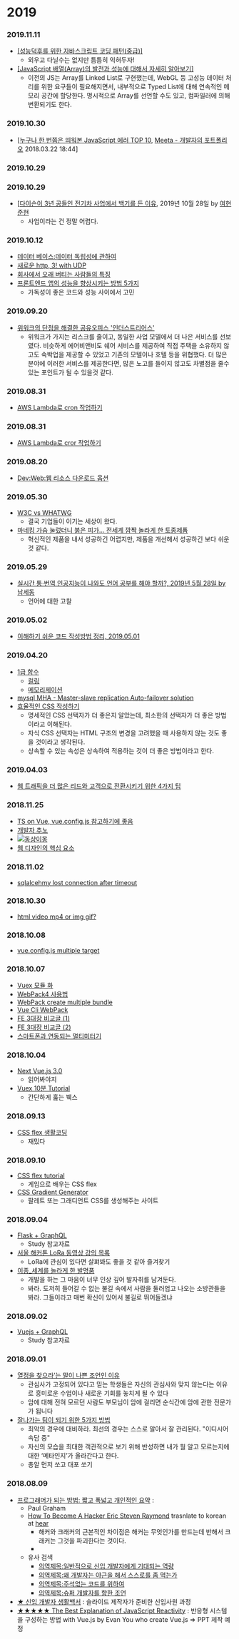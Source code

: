 # 2019

### 2019.11.11

* [\[성능덕후를 위한 자바스크립트 코딩 패턴\(중급\)\]](https://joshua1988.github.io/web-development/javascript/javascript-best-practices/)
  * 외우고 다닐수는 없지만 틈틈히 익혀두자!
* [\[JavaScript 배열\(Array\)의 발전과 성능에 대해서 자세히 알아보기\]](https://evan-moon.github.io/2019/06/15/diving-into-js-array/)
  * 이전의 JS는 Array를 Linked List로 구현했는데, WebGL 등 고성능 데이터 처리를 위한 요구들이 필요해지면서, 내부적으로 Typed List에 대해 연속적인 메모리 공간에 할당한다. 명시적으로 Array를 선언할 수도 있고, 컴파일러에 의해 변환되기도 한다.

### 2019.10.30

* \[[누구나 한 번쯤은 띄워본 JavaScript 에러 TOP 10](https://blog.meeta.io/10), [Meeta - 개발자의 포트폴리오](https://blog.meeta.io/) 2018.03.22 18:44\]

### 2019.10.29

### 2019.10.29

* \[[다이슨이 3년 공들인 전기차 사업에서 백기를 든 이유](https://ppss.kr/archives/205684),  2019년 10월 28일 by [여현준현](https://ppss.kr/archives/author/ppsswr136482834) 
  * 사업이라는 건 정말 어렵다.

### 2019.10.12

* [데이터 베이스:데이터 독립성에 관하여](https://www.bsidesoft.com/?p=4754)
* [새로운 http, 3! with UDP](https://evan-moon.github.io/2019/10/08/what-is-http3/)
* [회사에서 오래 버티는 사람들의 특징](https://ppss.kr/archives/204381)
* [프론트엔드 앱의 성능을 향상시키는 방법 5가지](https://junwoo45.github.io/2019-10-05-frontend-performance/)
  * 가독성이 좋은 코드와 성능 사이에서 고민

### 2019.09.20

* [위워크의 단점을 해결한 공유오피스 '인더스트리어스'](http://www.bizion.com/bbs/board.php?bo_table=insight&wr_id=1312)
  * 위워크가 가지는 리스크를 줄이고, 동일한 사업 모델에서 더 나은 서비스를 선보였다. 비슷하게 에어비앤비도 쉐어 서비스를 제공하여 직접 주택을 소유하지 않고도 숙박업을 제공할 수 있었고 기존의 모텔이나 호텔 등을 위협했다. 더 많은 분야에 이러한 서비스를 제공한다면, 많은 노고를 들이지 않고도 차별점을 줄수 있는 포인트가 될 수 있을것 같다.

### 2019.08.31

* [AWS Lambda로 cron 작업하기](https://medium.com/itus-project/aws-aws-lambda-%EB%A1%9C-cron-job-%EB%8F%8C%EB%A6%AC%EA%B8%B0-c1c8875dc288)

### 2019.08.31

* [AWS Lambda로 cror 작업하기](https://medium.com/itus-project/aws-aws-lambda-%EB%A1%9C-cron-job-%EB%8F%8C%EB%A6%AC%EA%B8%B0-c1c8875dc288)

### 2019.08.20

* [Dev:Web:웹 리소스 다운로드 옵션](https://css-tricks.com/using-relpreconnect-to-establish-network-connections-early-and-increase-performance/)

### 2019.05.30

* [W3C vs WHATWG](https://v.kakao.com/v/20190531203200486)
  * 결국 기업들이 이기는 세상이 왔다.
* [마네킹 가슴 눌렀더니 붉은 피가... 전세계 깜짝 놀라게 한 토종제품](https://1boon.kakao.com/jobsN/5c7f1c606a8e5100018bd1be?view=katalk)
  * 혁신적인 제품을 내서 성공하긴 어렵지만, 제품을 개선해서 성공하긴 보다 쉬운것 같다.

### 2019.05.29

* [실시간 통·번역 인공지능이 나와도 언어 공부를 해야 할까?, 2019년 5월 28일 by](https://ppss.kr/archives/195794) [남세동](https://ppss.kr/archives/author/ppsswr2148)
  * 언어에 대한 고찰

### 2019.05.02

* [이해하기 쉬운 코드 작성방법 정리, 2019.05.01](https://chodragon9.github.io/blog/easy-code/)

### 2019.04.20

* [1급 함수](https://bestalign.github.io/2015/10/18/first-class-object/)
  * [컬링](https://edykim.com/ko/post/writing-a-curling-currying-function-in-javascript/)
  * [메모리제이션](https://yookeun.github.io/javascript/2015/03/15/javascript-memoization/)
* [mysql MHA - Master-slave replication Auto-failover solution](https://sarc.io/index.php/mariadb/731-mha-1)
* [효율적인 CSS 작성하기](https://webclub.tistory.com/361)
  * 명세적인 CSS 선택자가 더 좋은지 알았는데, 최소한의 선택자가 더 좋은 방법이라고 이해된다.
  * 자식 CSS 선택자는 HTML 구조의 변경을 고려했을 때 사용하지 않는 것도 좋을 것이라고 생각된다.
  * 상속할 수 있는 속성은 상속하여 적용하는 것이 더 좋은 방법이라고 한다.

### 2019.04.03

* [웹 트래픽을 더 많은 리드와 고객으로 전환시키기 위한 4가지 팁](https://ppss.kr/archives/65949)

### 2018.11.25

* [TS on Vue, vue.config.js 참고하기에 좋음](https://github.com/Microsoft/TypeScript-Vue-Starter#typescript-vue-starter)
* [개발자 추노](https://ppss.kr/archives/180071)
* [![&#xB3D9;&#xC0C1;&#xC774;&#xBABD;](https://camo.githubusercontent.com/43e1ae4fade1f055341641dd218d6ea7d9416f0e/68747470733a2f2f707073732e6b722f77702d636f6e74656e742f75706c6f6164732f323031382f31312f30352d31322d373638783537362e6a7067)](https://camo.githubusercontent.com/43e1ae4fade1f055341641dd218d6ea7d9416f0e/68747470733a2f2f707073732e6b722f77702d636f6e74656e742f75706c6f6164732f323031382f31312f30352d31322d373638783537362e6a7067)
* [웹 디자인의 핵심 요소](https://ppss.kr/archives/65951)

### 2018.11.02

* [sqlalcehmy lost connection after timeout](http://yongho1037.tistory.com/569)

### 2018.10.30

* [html video mp4 or img gif?](https://cloudinary.com/blog/evolution_of_img_gif_without_the_gif)

### 2018.10.08

* [vue.config.js multiple target](https://stackoverflow.com/questions/49454372/how-can-i-create-two-separate-bundles-with-vue-cli-3)

### 2018.10.07

* [Vuex 모듈 화](https://github.com/vuejs/vuex/tree/dev/examples/shopping-cart)
* [WebPack4 사용법](https://meetup.toast.com/posts/153)
* [WebPack create multiple bundle](http://codys.club/blog/2015/07/04/webpack-create-multiple-bundles-with-entry-points/)
* [Vue Cli WebPack](https://cli.vuejs.org/config/#global-cli-config)
* [FE 3대장 비교글 \(1\)](http://devtimothy.tistory.com/92)
* [FE 3대장 비교글 \(2\)](http://devtimothy.tistory.com/93)
* [스마트폰과 연동되는 멀티미터기](https://www.vionmeter.io/)

### 2018.10.04

* [Next Vue.js 3.0](https://medium.com/the-vue-point/plans-for-the-next-iteration-of-vue-js-777ffea6fabf)
  * 읽어봐야지
* [Vuex 10분 Tutorial](https://youtu.be/LW9yIR4GoVU)
  * 간단하게 훒는 붹스

### 2018.09.13

* [CSS flex 생활코딩](https://opentutorials.org/course/2418/13526)
  * 재밌다

### 2018.09.10

* [CSS flex tutorial](https://flexboxfroggy.com/#ko)
  * 게임으로 배우는 CSS flex
* [CSS Gradient Generator](https://mycolor.space/)
  * 팔레트 또는 그래디언트 CSS를 생성해주는 사이트

### 2018.09.04

* [Flask + GraphQL](http://artoria.us/m/30)
  * Study 참고자료
* [서울 해커톤 LoRa 동영상 강의 목록](http://www.seoulhackathon.org/tag/LoRa_Setalab_AuLoRa_Daliworks_Thingplus)
  * LoRa에 관심이 있다면 살펴봐도 좋을 것 같아 즐겨찾기
* [이종\_세계를 놀라게 한 발명품](http://m.cafe.daum.net/ssaumjil/LnOm/2033600?svc=kakaotalkTab&bucket=toros_cafe_channel_beta)
  * 개발을 하는 그 마음이 너무 인상 깊어 발자취를 남겨둔다.
  * 봐라. 도저히 들어갈 수 없는 불길 속에서 사람을 둘러업고 나오는 소방관들을 봐라. 그들이라고 매번 확신이 있어서 불길로 뛰어들겠냐

### 2018.09.02

* [Vuejs + GraphQL](https://medium.com/@lachlanmiller_52885/graphql-basics-and-practical-examples-with-vue-6b649b9685e0)
  * Study 참고자료

### 2018.09.01

* [열정을 찾으라’는 말이 나쁜 조언인 이유](https://ppss.kr/archives/172716)
  * 관심사가 고정되어 있다고 믿는 학생들은 자신의 관심사와 맞지 않는다는 이유로 흥미로운 수업이나 새로운 기회를 놓치게 될 수 있다
  * 암에 대해 전혀 모르던 사람도 부모님이 암에 걸리면 순식간에 암에 관한 전문가가 됩니다
* [잘나가는 팀이 되기 위한 5가지 방법](https://ppss.kr/archives/169155)
  * 최악의 경우에 대비하라. 최선의 경우는 스스로 알아서 잘 관리된다. "이디시어 속담 중"
  * 자신의 모습을 최대한 객관적으로 보기 위해 반성하면 내가 뭘 알고 모르는지에 대한 ‘메타인지’가 올라간다고 한다.
  * 총알 먼저 쏘고 대포 쏘기

### 2018.08.09

* [프로그래머가 되는 방법: 짧고 폭넓고 개인적인 요약](https://wiki.kldp.org/wiki.php/HowToBeAProgrammer) :
  * Paul Graham
  * [How To Become A Hacker Eric Steven Raymond](http://www.catb.org/esr/faqs/hacker-howto.html) trasnlate to korean at [hear](http://kwonnam.pe.kr/howtobecomeahacker.html)
    * 해커와 크래커의 근본적인 차이점은 해커는 무엇인가를 만드는데 반해서 크래커는 그것을 파괴한다는 것이다.
    * 
  * 유사 검색
    * [의역제목:일반적으로 신입 개발자에게 기대되는 역량](http://blog.naver.com/PostView.nhn?blogId=yo2dh&logNo=220171876816)
    * [의역제목:왜 개발자는 야근을 해서 스스로를 좀 먹는가](http://coderlife.tistory.com/90)
    * [의역제목:주석없는 코드를 위하여](http://media.fastcampus.co.kr/knowledge/advice-for-developers/)
    * [의역제목:슈퍼 개발자를 향한 조언](http://yookeun.github.io/think/2016/02/05/think-howwork/)
* [★ 신입 개발자 생활백서](https://www.slideshare.net/jayjin0427/ss-61315271) : 슬라이드 제작자가 준비한 신입사원 과정
* [★★★★★ The Best Explanation of JavaScript Reactivity](http://devtimothy.tistory.com/87) : 반응형 시스템을 구성하는 방법 with Vue.js by Evan You who create Vue.js =&gt; PPT 제작 예정



